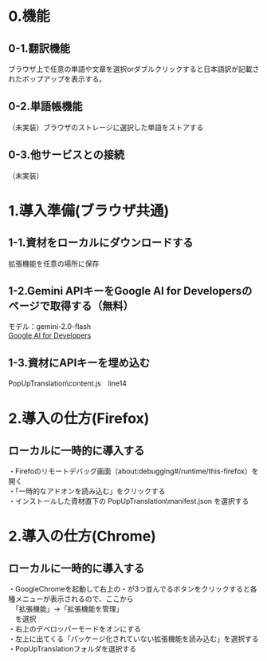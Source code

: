 # 0.機能
## 0-1.翻訳機能
ブラウザ上で任意の単語や文章を選択orダブルクリックすると日本語訳が記載されたポップアップを表示する。
## 0-2.単語帳機能
（未実装）ブラウザのストレージに選択した単語をストアする
## 0-3.他サービスとの接続
（未実装）

# 1.導入準備(ブラウザ共通)
## 1-1.資材をローカルにダウンロードする
拡張機能を任意の場所に保存
## 1-2.Gemini APIキーをGoogle AI for Developersのページで取得する（無料）
モデル：gemini-2.0-flash\
[Google AI for Developers](https://ai.google.dev/)
## 1-3.資材にAPIキーを埋め込む
PopUpTranslation\content.js　line14

# 2.導入の仕方(Firefox)
## ローカルに一時的に導入する
・Firefoのリモートデバッグ画面（about:debugging#/runtime/this-firefox）を開く\
・「一時的なアドオンを読み込む」をクリックする\
・インストールした資材直下の PopUpTranslation\manifest.json を選択する

# 2.導入の仕方(Chrome)
## ローカルに一時的に導入する
・GoogleChromeを起動して右上の・が3つ並んでるボタンをクリックすると各種メニューが表示されるので、ここから\
　「拡張機能」→「拡張機能を管理」\
　を選択\
・右上のデベロッパーモードをオンにする\
・左上に出てくる「パッケージ化されていない拡張機能を読み込む」を選択する\
・PopUpTranslationフォルダを選択する
